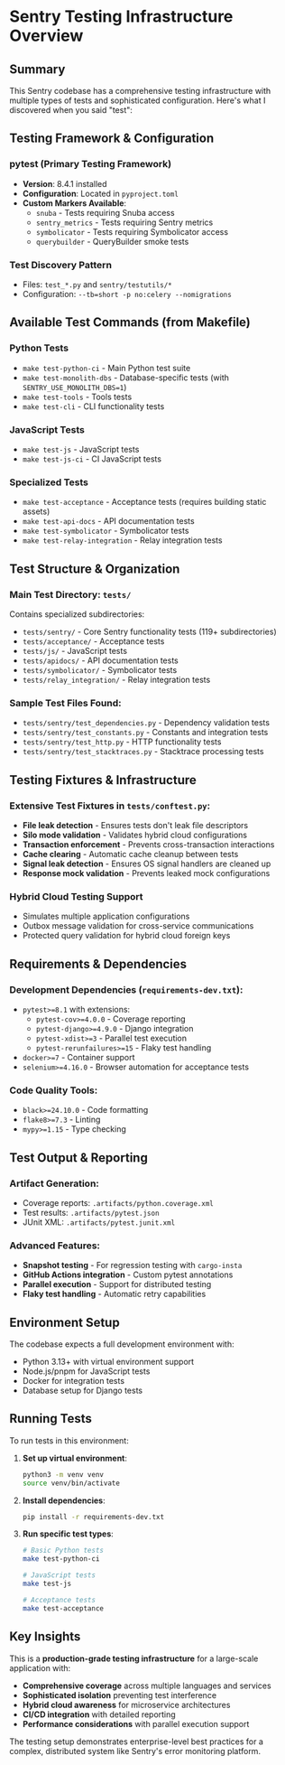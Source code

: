 # Sentry Testing Infrastructure Overview

## Summary
This Sentry codebase has a comprehensive testing infrastructure with multiple types of tests and sophisticated configuration. Here's what I discovered when you said "test":

## Testing Framework & Configuration

### **pytest** (Primary Testing Framework)
- **Version**: 8.4.1 installed
- **Configuration**: Located in `pyproject.toml`
- **Custom Markers Available**:
  - `snuba` - Tests requiring Snuba access
  - `sentry_metrics` - Tests requiring Sentry metrics
  - `symbolicator` - Tests requiring Symbolicator access
  - `querybuilder` - QueryBuilder smoke tests

### **Test Discovery Pattern**
- Files: `test_*.py` and `sentry/testutils/*`
- Configuration: `--tb=short -p no:celery --nomigrations`

## Available Test Commands (from Makefile)

### **Python Tests**
- `make test-python-ci` - Main Python test suite
- `make test-monolith-dbs` - Database-specific tests (with `SENTRY_USE_MONOLITH_DBS=1`)
- `make test-tools` - Tools tests
- `make test-cli` - CLI functionality tests

### **JavaScript Tests**
- `make test-js` - JavaScript tests
- `make test-js-ci` - CI JavaScript tests

### **Specialized Tests**
- `make test-acceptance` - Acceptance tests (requires building static assets)
- `make test-api-docs` - API documentation tests
- `make test-symbolicator` - Symbolicator tests
- `make test-relay-integration` - Relay integration tests

## Test Structure & Organization

### **Main Test Directory**: `tests/`
Contains specialized subdirectories:
- `tests/sentry/` - Core Sentry functionality tests (119+ subdirectories)
- `tests/acceptance/` - Acceptance tests
- `tests/js/` - JavaScript tests
- `tests/apidocs/` - API documentation tests
- `tests/symbolicator/` - Symbolicator tests
- `tests/relay_integration/` - Relay integration tests

### **Sample Test Files Found**:
- `tests/sentry/test_dependencies.py` - Dependency validation tests
- `tests/sentry/test_constants.py` - Constants and integration tests
- `tests/sentry/test_http.py` - HTTP functionality tests
- `tests/sentry/test_stacktraces.py` - Stacktrace processing tests

## Testing Fixtures & Infrastructure

### **Extensive Test Fixtures** in `tests/conftest.py`:
- **File leak detection** - Ensures tests don't leak file descriptors
- **Silo mode validation** - Validates hybrid cloud configurations
- **Transaction enforcement** - Prevents cross-transaction interactions
- **Cache clearing** - Automatic cache cleanup between tests
- **Signal leak detection** - Ensures OS signal handlers are cleaned up
- **Response mock validation** - Prevents leaked mock configurations

### **Hybrid Cloud Testing Support**
- Simulates multiple application configurations
- Outbox message validation for cross-service communications
- Protected query validation for hybrid cloud foreign keys

## Requirements & Dependencies

### **Development Dependencies** (`requirements-dev.txt`):
- `pytest>=8.1` with extensions:
  - `pytest-cov>=4.0.0` - Coverage reporting
  - `pytest-django>=4.9.0` - Django integration
  - `pytest-xdist>=3` - Parallel test execution
  - `pytest-rerunfailures>=15` - Flaky test handling
- `docker>=7` - Container support
- `selenium>=4.16.0` - Browser automation for acceptance tests

### **Code Quality Tools**:
- `black>=24.10.0` - Code formatting
- `flake8>=7.3` - Linting
- `mypy>=1.15` - Type checking

## Test Output & Reporting

### **Artifact Generation**:
- Coverage reports: `.artifacts/python.coverage.xml`
- Test results: `.artifacts/pytest.json`
- JUnit XML: `.artifacts/pytest.junit.xml`

### **Advanced Features**:
- **Snapshot testing** - For regression testing with `cargo-insta`
- **GitHub Actions integration** - Custom pytest annotations
- **Parallel execution** - Support for distributed testing
- **Flaky test handling** - Automatic retry capabilities

## Environment Setup

The codebase expects a full development environment with:
- Python 3.13+ with virtual environment support
- Node.js/pnpm for JavaScript tests
- Docker for integration tests
- Database setup for Django tests

## Running Tests

To run tests in this environment:

1. **Set up virtual environment**:
   ```bash
   python3 -m venv venv
   source venv/bin/activate
   ```

2. **Install dependencies**:
   ```bash
   pip install -r requirements-dev.txt
   ```

3. **Run specific test types**:
   ```bash
   # Basic Python tests
   make test-python-ci

   # JavaScript tests
   make test-js

   # Acceptance tests
   make test-acceptance
   ```

## Key Insights

This is a **production-grade testing infrastructure** for a large-scale application with:
- **Comprehensive coverage** across multiple languages and services
- **Sophisticated isolation** preventing test interference
- **Hybrid cloud awareness** for microservice architectures
- **CI/CD integration** with detailed reporting
- **Performance considerations** with parallel execution support

The testing setup demonstrates enterprise-level best practices for a complex, distributed system like Sentry's error monitoring platform.
